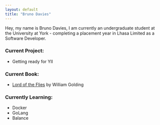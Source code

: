 ```yaml
---
layout: default
title: "Bruno Davies"
---
```

Hey, my name is Bruno Davies, I am currently an undergraduate student at the University at York - completing a placement year in Lhasa Limited as a Software Developer. 

### Current Project: 
* Getting ready for YII

### Current Book: 
* [Lord of the Flies](https://www.goodreads.com/book/show/7624.Lord_of_the_Flies?ac=1&from_search=true&qid=tnrq4c0AV9&rank=1) by William Golding

### Currently Learning: 
* Docker
* GoLang
* Balance 
